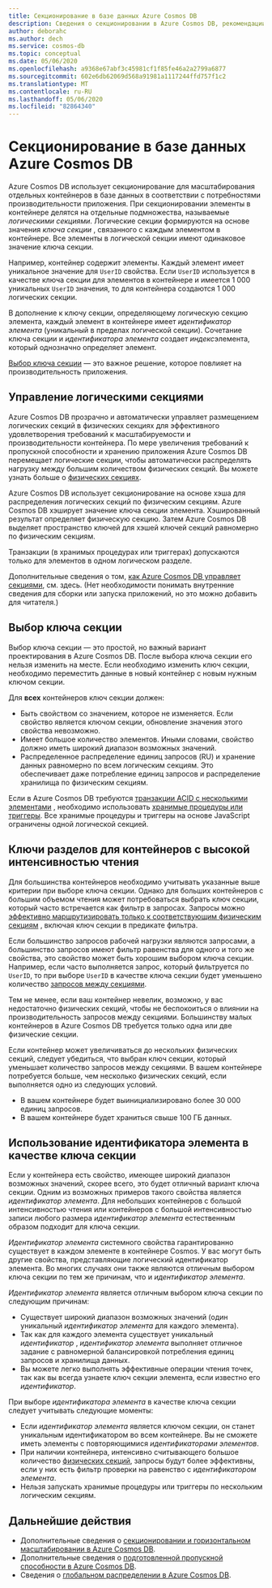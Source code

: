 ```yaml
---
title: Секционирование в базе данных Azure Cosmos DB
description: Сведения о секционировании в Azure Cosmos DB, рекомендации по выбору ключа секции и управлении логическими секциями
author: deborahc
ms.author: dech
ms.service: cosmos-db
ms.topic: conceptual
ms.date: 05/06/2020
ms.openlocfilehash: a9368e67abf3c45981cf1f85fe46a2a2799a6877
ms.sourcegitcommit: 602e6db62069d568a91981a1117244ffd757f1c2
ms.translationtype: MT
ms.contentlocale: ru-RU
ms.lasthandoff: 05/06/2020
ms.locfileid: "82864340"
---
```

# <a name="partitioning-in-azure-cosmos-db"></a>Секционирование в базе данных Azure Cosmos DB

Azure Cosmos DB использует секционирование для масштабирования отдельных контейнеров в базе данных в соответствии с потребностями производительности приложения. При секционировании элементы в контейнере делятся на отдельные подмножества, называемые *логическими секциями*. Логические секции формируются на основе значения *ключа секции* , связанного с каждым элементом в контейнере. Все элементы в логической секции имеют одинаковое значение ключа секции.

Например, контейнер содержит элементы. Каждый элемент имеет уникальное значение для `UserID` свойства. Если `UserID` используется в качестве ключа секции для элементов в контейнере и имеется 1 000 уникальных `UserID` значения, то для контейнера создаются 1 000 логических секции.

В дополнение к ключу секции, определяющему логическую секцию элемента, каждый элемент в контейнере имеет *идентификатор элемента* (уникальный в пределах логической секции). Сочетание ключа секции и *идентификатора элемента* создает *индекс*элемента, который однозначно определяет элемент.

[Выбор ключа секции](partitioning-overview.md#choose-partitionkey) — это важное решение, которое повлияет на производительность приложения.

## <a name="managing-logical-partitions"></a>Управление логическими секциями

Azure Cosmos DB прозрачно и автоматически управляет размещением логических секций в физических секциях для эффективного удовлетворения требований к масштабируемости и производительности контейнера. По мере увеличения требований к пропускной способности и хранению приложения Azure Cosmos DB перемещает логические секции, чтобы автоматически распределять нагрузку между большим количеством физических секций. Вы можете узнать больше о [физических секциях](partition-data.md#physical-partitions).

Azure Cosmos DB использует секционирование на основе хэша для распределения логических секций по физическим секциям. Azure Cosmos DB хэширует значение ключа секции элемента. Хэшированный результат определяет физическую секцию. Затем Azure Cosmos DB выделяет пространство ключей для хэшей ключей секций равномерно по физическим секциям.

Транзакции (в хранимых процедурах или триггерах) допускаются только для элементов в одном логическом разделе.

Дополнительные сведения о том, [как Azure Cosmos DB управляет секциями](partition-data.md), см. здесь. (Нет необходимости понимать внутренние сведения для сборки или запуска приложений, но это можно добавить для читателя.)

## <a name="choosing-a-partition-key"></a><a id="choose-partitionkey"></a>Выбор ключа секции

Выбор ключа секции — это простой, но важный вариант проектирования в Azure Cosmos DB. После выбора ключа секции его нельзя изменить на месте. Если необходимо изменить ключ секции, необходимо переместить данные в новый контейнер с новым нужным ключом секции.

Для **всех** контейнеров ключ секции должен:

* Быть свойством со значением, которое не изменяется. Если свойство является ключом секции, обновление значения этого свойства невозможно.
* Имеет большое количество элементов. Иными словами, свойство должно иметь широкий диапазон возможных значений.
* Распределенное распределение единиц запросов (RU) и хранение данных равномерно по всем логическим секциям. Это обеспечивает даже потребление единиц запросов и распределение хранилища по физическим секциям.

Если в Azure Cosmos DB требуются [транзакции ACID с несколькими элементами](database-transactions-optimistic-concurrency.md#multi-item-transactions) , необходимо использовать [хранимые процедуры или триггеры](how-to-write-stored-procedures-triggers-udfs.md#stored-procedures). Все хранимые процедуры и триггеры на основе JavaScript ограничены одной логической секцией.

## <a name="partition-keys-for-read-heavy-containers"></a>Ключи разделов для контейнеров с высокой интенсивностью чтения

Для большинства контейнеров необходимо учитывать указанные выше критерии при выборе ключа секции. Однако для больших контейнеров с большим объемом чтения может потребоваться выбрать ключ секции, который часто встречается как фильтр в запросах. Запросы можно [эффективно маршрутизировать только к соответствующим физическим секциям](how-to-query-container.md#in-partition-query) , включая ключ секции в предикате фильтра.

Если большинство запросов рабочей нагрузки являются запросами, а большинство запросов имеют фильтр равенства для одного и того же свойства, это свойство может быть хорошим выбором ключа секции. Например, если часто выполняется запрос, который фильтруется по `UserID`, то при выборе `UserID` в качестве ключа секции будет уменьшено количество [запросов между секциями](how-to-query-container.md#avoiding-cross-partition-queries).

Тем не менее, если ваш контейнер невелик, возможно, у вас недостаточно физических секций, чтобы не беспокоиться о влиянии на производительность запросов между секциями. Большинству малых контейнеров в Azure Cosmos DB требуется только одна или две физические секции.

Если контейнер может увеличиваться до нескольких физических секций, следует убедиться, что выбран ключ секции, который уменьшает количество запросов между секциями. В вашем контейнере потребуется больше, чем несколько физических секций, если выполняется одно из следующих условий.

* В вашем контейнере будет выинициализировано более 30 000 единиц запросов.
* В вашем контейнере будет храниться свыше 100 ГБ данных.

## <a name="using-item-id-as-the-partition-key"></a>Использование идентификатора элемента в качестве ключа секции

Если у контейнера есть свойство, имеющее широкий диапазон возможных значений, скорее всего, это будет отличный вариант ключа секции. Одним из возможных примеров такого свойства является *идентификатор элемента*. Для небольших контейнеров с большой интенсивностью чтения или контейнеров с большой интенсивностью записи любого размера *идентификатор элемента* естественным образом подходит для ключа секции.

*Идентификатор элемента* системного свойства гарантированно существует в каждом элементе в контейнере Cosmos. У вас могут быть другие свойства, представляющие логический идентификатор элемента. Во многих случаях они также являются отличным выбором ключа секции по тем же причинам, что и *идентификатор элемента*.

*Идентификатор элемента* является отличным выбором ключа секции по следующим причинам:

* Существует широкий диапазон возможных значений (один уникальный *идентификатор элемента* для каждого элемента).
* Так как для каждого элемента существует уникальный *идентификатор* , *идентификатор элемента* выполняет отличное задание с равномерной балансировкой потребления единиц запросов и хранилища данных.
* Вы можете легко выполнять эффективные операции чтения точек, так как вы всегда узнаете ключ секции элемента, если известно его *идентификатор*.

При выборе *идентификатора элемента* в качестве ключа секции следует учитывать следующие моменты:

* Если *идентификатор элемента* является ключом секции, он станет уникальным идентификатором во всем контейнере. Вы не сможете иметь элементы с повторяющимися *идентификаторами элементов*.
* При наличии контейнера, интенсивно считывающего большое количество [физических секций](partition-data.md#physical-partitions), запросы будут более эффективны, если у них есть фильтр проверки на равенство с *идентификатором элемента*.
* Нельзя запускать хранимые процедуры или триггеры по нескольким логическим секциям.

## <a name="next-steps"></a>Дальнейшие действия

* Дополнительные сведения о [секционировании и горизонтальном масштабировании в Azure Cosmos DB](partition-data.md).
* Дополнительные сведения о [подготовленной пропускной способности в Azure Cosmos DB](request-units.md).
* Сведения о [глобальном распределении в Azure Cosmos DB](distribute-data-globally.md).
